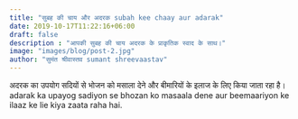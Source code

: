 ```yaml
---
title: "सुबह की चाय और अदरक subah kee chaay aur adarak"
date: 2019-10-17T11:22:16+06:00
draft: false
description : "आपकी सुबह की चाय अदरक के प्राकृतिक स्वाद के साथ।"
image: "images/blog/post-2.jpg"
author: "सुमंत श्रीवास्तव sumant shreevaastav"
---
```


अदरक का उपयोग सदियों से भोजन को मसाला देने और बीमारियों के इलाज के लिए किया जाता रहा है।
 adarak ka upayog sadiyon se bhozan ko masaala dene aur beemaariyon ke ilaaz ke lie kiya zaata raha hai.
